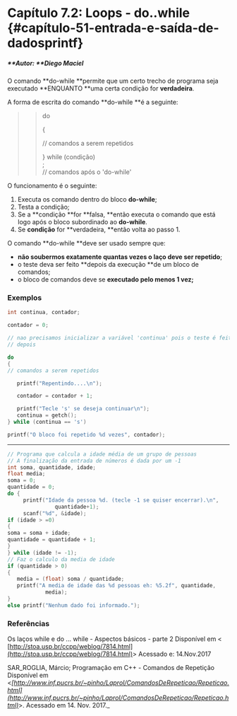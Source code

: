 # **Capítulo 7.2: Loops - do..while** {#capítulo-51-entrada-e-saída-de-dadosprintf}

##### **Autor: **Diego Maciel

O comando **do-while **permite que um certo trecho de programa seja executado **ENQUANTO **uma certa condição for **verdadeira**. 

A forma de escrita do comando **do-while **é a seguinte:

> > do  
> >   
> > {
> >
> >   
> > // comandos a serem repetidos
> >
> >   
> > } while \(condição\)  
> > ;  
> > // comandos após o 'do-while'

O funcionamento é o seguinte:

1. Executa os comando dentro do bloco **do-while**;
2. Testa a condição;
3. Se a **condição **for **falsa, **então executa o comando que está logo após o bloco subordinado ao **do-while**.
4. Se **condição** for **verdadeira, **então volta ao passo 1.

O comando **do-while **deve ser usado sempre que:

* **não soubermos exatamente quantas vezes o laço deve ser repetido**;
* o teste deva ser feito **depois da execução **de um bloco de comandos;
* o bloco de comandos deve se **executado pelo menos 1 vez;**

### Exemplos

```cpp
int continua, contador;

contador = 0; 

// nao precisamos inicializar a variável 'continua' pois o teste é feito 
// depois

do 
{
// comandos a serem repetidos

   printf("Repentindo....\n");

   contador = contador + 1;

   printf("Tecle 's' se deseja continuar\n");
   continua = getch();
} while (continua == 's') 

printf("O bloco foi repetido %d vezes", contador);
```

---

```cpp
// Programa que calcula a idade média de um grupo de pessoas
// A finalização da entrada de números é dada por um -1
int soma, quantidade, idade;
float media;
soma = 0;
quantidade = 0;
do {
     printf("Idade da pessoa %d. (tecle -1 se quiser encerrar).\n",
               quantidade+1);
     scanf("%d", &idade);
if (idade > =0)
{
soma = soma + idade;
quantidade = quantidade + 1;
}
} while (idade != -1);
// Faz o calculo da media de idade
if (quantidade > 0)
{
   media = (float) soma / quantidade;
   printf("A media de idade das %d pessoas eh: %5.2f", quantidade,
            media);
}
else printf("Nenhum dado foi informado.");
```



### Referências

Os laços while e do ... while - Aspectos básicos - parte 2 Disponível em &lt; [http://stoa.usp.br/ccpp/weblog/7814.html](http://stoa.usp.br/ccpp/weblog/7814.html)&gt; Acessado e: 14.Nov.2017

SAR_ROGLIA, Márcio; Programação em C++ - Comandos de Repetição Disponível em &lt;_[http://www.inf.pucrs.br/~pinho/LaproI/ComandosDeRepeticao/Repeticao.html](http://www.inf.pucrs.br/~pinho/LaproI/ComandosDeRepeticao/Repeticao.html)_&gt;. Acessado em 14. Nov. 2017._

